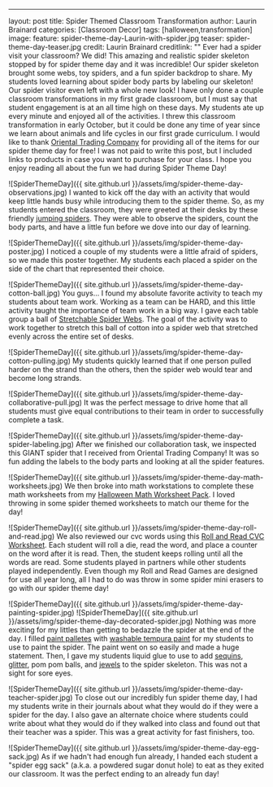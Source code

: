 ---
layout: post
title: Spider Themed Classroom Transformation
author: Laurin Brainard
categories: [Classroom Decor]
tags: [halloween,transformation]
image:
  feature: spider-theme-day-Laurin-with-spider.jpg
  teaser: spider-theme-day-teaser.jpg
  credit: Laurin Brainard
  creditlink: ""
Ever had a spider visit your classroom? We did! This amazing and realistic spider skeleton stopped by for spider theme day and it was incredible! Our spider skeleton brought some webs, toy spiders, and a fun spider backdrop to share. My students loved learning about spider body parts by labeling our skeleton! Our spider visitor even left with a whole new look! I have only done a couple classroom transformations in my first grade classroom, but I must say that student engagement is at an all time high on these days. My students ate up every minute and enjoyed all of the activities. I threw this classroom transformation in early October, but it could be done any time of year since we learn about animals and life cycles in our first grade curriculum. I would like to thank [Oriental Trading Company](https://www.orientaltrading.com/sale/halloween-a1-90000+1604+1237-1.fltr?cm_mmc=social-_-Influencers-_-BooYa19-_-ThePrimaryBrain) for providing all of the items for our spider theme day for free! I was not paid to write this post, but I included links to products in case you want to purchase for your class. I hope you enjoy reading all about the fun we had during Spider Theme Day!

![SpiderThemeDay]({{ site.github.url }}/assets/img/spider-theme-day-observations.jpg)
I wanted to kick off the day with an activity that would keep little hands busy while introducing them to the spider theme. So, as my students entered the classroom, they were greeted at their desks by these friendly [jumping spiders](https://www.orientaltrading.com/jumping-spiders-a2-25_3967.fltr?cm_mmc=social-_-Influencers-_-BooYa19-_-ThePrimaryBrain). They were able to observe the spiders, count the body parts, and have a little fun before we dove into our day of learning.

![SpiderThemeDay]({{ site.github.url }}/assets/img/spider-theme-day-poster.jpg)
I noticed a couple of my students were a little afraid of spiders, so we made this poster together. My students each placed a spider on the side of the chart that represented their choice.

![SpiderThemeDay]({{ site.github.url }}/assets/img/spider-theme-day-cotton-ball.jpg)
You guys... I found my absolute favorite activity to teach my students about team work. Working as a team can be HARD, and this little activity taught the importance of team work in a big way. I gave each table group a ball of [Stretchable Spider Webs](https://www.orientaltrading.com/stretchable-spider-webs-halloween-decoration-a2-25_110.fltr?cm_mmc=social-_-Influencers-_-BooYa19-_-ThePrimaryBrain). The goal of the activity was to work together to stretch this ball of cotton into a spider web that stretched evenly across the entire set of desks. 

![SpiderThemeDay]({{ site.github.url }}/assets/img/spider-theme-day-cotton-pulling.jpg)
My students quickly learned that if one person pulled harder on the strand than the others, then the spider web would tear and become long strands. 

![SpiderThemeDay]({{ site.github.url }}/assets/img/spider-theme-day-collaborative-pull.jpg)
It was the perfect message to drive home that all students must give equal contributions to their team in order to successfully complete a task.

![SpiderThemeDay]({{ site.github.url }}/assets/img/spider-theme-day-spider-labeling.jpg)
After we finished our collaboration task, we inspected this GIANT spider that I received from Oriental Trading Company! It was so fun adding the labels to the body parts and looking at all the spider features.

![SpiderThemeDay]({{ site.github.url }}/assets/img/spider-theme-day-math-worksheets.jpg)
We then broke into math workstations to complete these math worksheets from my [Halloween Math Worksheet Pack](https://www.teacherspayteachers.com/Product/Halloween-Math-Worksheets-3417074?utm_source=PB%20Blog&utm_campaign=Spider%20Theme%20Day%20Math%20Worksheets). I loved throwing in some spider themed worksheets to match our theme for the day!

![SpiderThemeDay]({{ site.github.url }}/assets/img/spider-theme-day-roll-and-read.jpg)
We also reviewed our cvc words using this [Roll and Read CVC Worksheet](https://www.teacherspayteachers.com/Product/Roll-and-Read-CVC-Word-Activity-3068208?utm_source=PB%20Blog&utm_campaign=Spider%20Theme%20Day%20Roll%20and%20Read%20CVC). Each student will roll a die, read the word, and place a counter on the word after it is read. Then, the student keeps rolling until all the words are read. Some students played in partners while other students played independently. Even though my Roll and Read Games are designed for use all year long, all I had to do was throw in some spider mini erasers to go with our spider theme day!

![SpiderThemeDay]({{ site.github.url }}/assets/img/spider-theme-day-painting-spider.jpg)
![SpiderThemeDay]({{ site.github.url }}/assets/img/spider-theme-day-decorated-spider.jpg)
Nothing was more exciting for my littles than getting to bedazzle the spider at the end of the day. I filled [paint palletes](https://www.orientaltrading.com/rectangular-paint-palettes-a2-56_3019.fltr?cm_mmc=social-_-Influencers-_-BooYa19-_-ThePrimaryBrain) with [washable tempura paint](https://www.orientaltrading.com/16-oz-crayola-sup---/sup-assorted-colors-washable-tempera-paint-a2-13747154.fltr?cm_mmc=social-_-Influencers-_-BooYa19-_-ThePrimaryBrain) for my students to use to paint the spider. The paint went on so easily and made a huge statement. Then, I gave my students liquid glue to use to add [sequins](https://www.orientaltrading.com/bright-sequin-assortment-a2-48_832.fltr?cm_mmc=social-_-Influencers-_-BooYa19-_-ThePrimaryBrain), [glitter](https://www.orientaltrading.com/easy-shake-premium-glitter-set-a2-57_7008.fltr?cm_mmc=social-_-Influencers-_-BooYa19-_-ThePrimaryBrain), pom pom balls, and [jewels](https://www.orientaltrading.com/self-adhesive-geometric-jewel-assortment-a2-13679803.fltr?cm_mmc=social-_-Influencers-_-BooYa19-_-ThePrimaryBrain) to the spider skeleton. This was not a sight for sore eyes. 

![SpiderThemeDay]({{ site.github.url }}/assets/img/spider-theme-day-teacher-spider.jpg)
To close out our incredibly fun spider theme day, I had my students write in their journals about what they would do if they were a spider for the day. I also gave an alternate choice where students could write about what they would do if they walked into class and found out that their teacher was a spider. This was a great activity for fast finishers, too.

![SpiderThemeDay]({{ site.github.url }}/assets/img/spider-theme-day-egg-sack.jpg)
As if we hadn't had enough fun already, I handed each student a "spider egg sack" (a.k.a. a powdered sugar donut hole) to eat as they exited our classroom. It was the perfect ending to an already fun day!